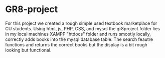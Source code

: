 # GR8-project
For this project we created a rough simple used textbook marketplace for CU students. Using html, js, PHP, CSS, and mysql 
the gr8project folder lies in my local machines XAMPP "htdocs" folder and runs smootly locally, correctly adds books 
into the mysql database table. The search feautre functions and returns the correct books but the display is a bit rough 
looking but functional. 
